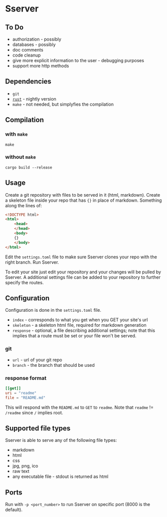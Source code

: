 # Sserver

## To Do
+ authorization - possibly
+ databases - possibly
+ doc comments
+ code cleanup
+ give more explicit information to the user - debugging purposes
+ support more http methods

## Dependencies
+ `git`
+ [`rust`](https://www.rust-lang.org/tools/install) - nightly version
+ `make` - not needed, but simplyfies the compilation

## Compilation
### with `make`
```shell
make
```
### without `make`
```shell
cargo build --release
```

## Usage
Create a git repository with files to be served in it (html, markdown).
Create a skeleton file inside your repo that has `{}` in place of markdown.
Something along the lines of:
```html
<!DOCTYPE html>
<html>
	<head>
	</head>
	<body>
	{}
	</body>
</html>
```
Edit the `settings.toml` file to make sure Sserver clones your repo with the right branch.
Run Sserver.

To edit your site just edit your repository and your changes will be pulled by Sserver.
A additional settings file can be added to your repository to further specify the routes.

## Configuration
Configuration is done in the `settings.toml` file.
+ `index` - corresponds to what you get when you GET your site's url
+ `skeleton` - a skeleton html file, required for markdown generation
+ `response` - optional, a file describing additional settings; note that this implies that a route must be set or your file won't be served.
### git
+ `url` - url of your git repo
+ `branch` - the branch that should be used
### response format
```toml
[[get]]
uri = "readme"
file = "README.md"
```
This will respond with the `README.md` to `GET` to `readme`.
Note that `readme` != `/readme` since `/` implies root.

## Supported file types
Sserver is able to serve any of the following file types:
+ markdown
+ html
+ css
+ jpg, png, ico
+ raw text
+ any executable file - stdout is returned as html

## Ports
Run with `-p <port_number>` to run Sserver on specific port (8000 is the default).
